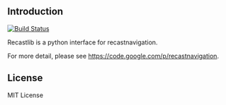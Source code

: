 ## Introduction
[![Build Status](https://secure.travis-ci.org/layzerar/recastlib.png?branch=master)](https://travis-ci.org/layzerar/recastlib)

Recastlib is a python interface for recastnavigation.

For more detail, please see https://code.google.com/p/recastnavigation.


## License
MIT License
